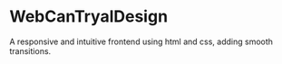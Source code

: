 # WebCanTryalDesign
A responsive and intuitive frontend using html and css, adding smooth transitions.
